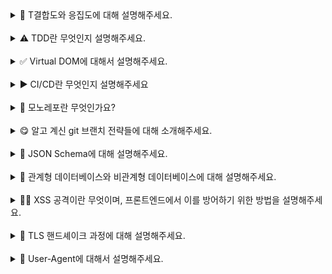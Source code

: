 <details>
<summary>🧲 T결합도와 응집도에 대해 설명해주세요.

 </summary>
<br/>
결합도와 응집도는 코드 설계의 품질을 결정하는 중요한 개념들입니다.
먼저, 결합도는 서로 다른 모듈 간에 상호 의존하고 있는 정도가 얼마나 높은지를 의미합니다. 만약 결합도가 낮으면 모듈의 독립성이 높아져 변경이 용이해지고 코드의 재사용성이 증가합니다. 반면, 결합도가 높으면 한 모듈이 변경될 때 다른 모듈도 영향을 받을 가능성이 커집니다. 이로 인해 한 부분을 수정하면 연쇄적인 변경이 발생할 가능성이 높은데, 이는 유지보수를 어렵게 만듭니다. 이상적인 설계를 위해서는 결합도를 낮추는 것이 중요합니다.
응집도는 모듈 내부 요소들이 얼마나 밀접하게 서로 관련되어 있는지를 의미합니다. 응집도가 높을수록 모듈 내부의 기능이 단일한 목적을 가지고 있습니다. 이러한 특성은 가독성과 유지보수성에 도움이 됩니다. 반대로 응집도가 낮으면 하나의 모듈이 여러 가지 역할을 수행하게 되어 코드가 복잡해지고, 예측 가능성이 낮아져 수정할 때 예상치 못한 부작용이 발생할 가능성이 높아집니다. 따라서 이상적인 코드 설계를 위해서는 응집도를 높이는 것이 중요합니다.
주로 결합도와 응집도는 서로 반비례하는 경향이 있습니다. 일반적으로 결합도가 낮을수록 응집도가 높아지고, 반대로 결합도가 높으면 응집도가 낮아지는 경우가 많습니다.
결합도 및 응집도와 관련된 예시를 설명해주실 수 있나요? 🤔
예를 들어, 하나의 모듈이 다른 모듈의 내부 구현에 직접 접근한다면 결합도가 높은 상태입니다. 인터페이스를 통해 의존 관계를 느슨하게 만들면 결합도를 낮출 수 있습니다.
한편, 하나의 파일에서 사용자 인증과 데이터베이스 처리를 함께 담당한다면 응집도가 낮다고 볼 수 있습니다. 이러한 경우 인증 관련 로직과 데이터베이스 처리를 분리하여 각각의 책임을 명확히 하면 응집도를 높일 수 있습니다.

</details>
<br/>

<details>
<summary>⚠️ TDD란 무엇인지 설명해주세요.</summary>
<br/>
TDD(Test-Driven Development)는 소프트웨어 개발 방법론 중 하나로, **테스트를 먼저 작성한 후 실제 코드를 작성하는 방법론**입니다.

TDD는 일반적으로 ‘Red-Green-Refactor’ 사이클을 따릅니다. 첫 번째 단계는 Red로, 실패하는 테스트를 작성하는 것입니다. 이 테스트는 아직 구현되지 않은 기능에 대한 테스트로, 코드가 이를 통과하지 못하는 상태에서 시작됩니다. 두 번째 단계는 Green으로, 테스트를 통과할 수 있도록 최소한의 코드를 작성합니다. 이 단계에서는 테스트를 통과시키는 것만 목표로 하여 코드를 간결하게 작성합니다. 마지막 단계는 Refactor로, 작성한 코드를 리팩토링하여 가독성이나 성능을 개선합니다. 이때 테스트는 여전히 통과해야 하므로, 리팩토링이 기능에 영향을 미치지 않도록 합니다.

## **TDD에는 어떤 장점이 있나요? 🤔**

TDD는 여러 장점이 있습니다.

첫째, **디버깅 시간을 단축**할 수 있습니다. 자동화된 테스트를 통해 오작동하는 영역을 쉽게 좁혀나갈 수 있습니다.

둘째, **리팩토링이 용이**해집니다. 작성된 테스트가 리팩토링 후에도 코드가 올바르게 동작하는지 확인해 주기 때문에, 코드를 수정하는 데 자신감을 가질 수 있습니다.

셋째, **좋은 설계가 유도**됩니다. 테스트를 통해 요구 사항을 명확하게 이해하고, 이를 바탕으로 더 나은 설계를 할 수 있습니다. 또 각 기능을 테스트하기 용이하게 만드는 과정에서 자연스럽게 좋은 설계가 유도됩니다.

처음에는 테스트를 작성하는 데 시간이 소요될 수 있지만, 장기적으로는 위와 같은 장점들로 인해 생산성이 오히려 높아지는 효과를 누릴 수 있습니다.

</details>
<br/>

<details>
<summary>✅ Virtual DOM에 대해서 설명해주세요.</summary>
<br/>
Virtual DOM은 React에서 사용되는 핵심 개념으로, **실제 DOM을 JS 객체 형태로 복제한 가벼운 사본**이라고 할 수 있습니다. 브라우저의 DOM은 구조적으로 복잡하고, 이를 직접 조작하는 작업은 성능 비용이 상당히 높습니다. Virtual DOM은 이를 개선하여 웹 애플리케이션의 성능을 최적화하기 위해 등장했습니다.

Virtual DOM의 핵심 아이디어는 **상태 변경이 발생할 때마다 전체 UI를 Virtual DOM에 반영하고, 이를 이전 상태와 비교하여 필요한 부분에 한해서 최소한의 DOM 업데이트를 수행**하는 것입니다. Virtual DOM을 업데이트하고 비교하는 일은, 실제 DOM을 조작하지 않고 메모리 상에서 업데이트와 비교가 이뤄지기 때문에 가볍고 빠르게 수행됩니다.

React에서 Virtual DOM을 활용되는 구체적인 과정은 다음과 같습니다.

1. **상태 변경**: 컴포넌트의 상태나 props가 변경되면 Virtual DOM이 다시 생성됩니다.
2. **재조정(Reconciliation)**: 비교 알고리즘을 이용해 새로운 Virtual DOM과 이전 Virtual DOM 간의 차이를 계산합니다.
3. **re-render**: 계산된 차이에 따라 실제 DOM에서 필요한 부분만 업데이트합니다.

Virtual DOM은 이처럼 DOM 업데이트의 비용을 줄이고, 브라우저 렌더링 성능을 개선합니다.

## **React는 비교(diffing) 알고리즘을 어떻게 효율화했나요? 🤔**

React는 O(n³)의 복잡도를 가질 수 있는 트리 비교 문제를, 휴리스틱을 통해 O(n)으로 최적화했습니다.

휴리스틱 알고리즘은 크게 두 가지 가정을 두고 있습니다

### **1. 서로 다른 타입의 두 요소는 서로 다른 트리를 만들어낸다.**

DOM 요소의 타입이 다르면(ex. `<div>` → `<span>`) 비교를 수행하지 않고, 해당 요소와 그 자식들을 모두 새로 생성합니다. 자식 요소들의 내용이 같더라도 이전의 트리를 모두 버리고 완전히 새로 만듭니다. 이는 비효율적으로 보일 수 있지만, 실제 애플리케이션에서 타입이 다른 경우는 보통 완전히 다른 컴포넌트로 교체되는 상황이 많기 때문에 이 가정이 대부분의 경우 효율적입니다.

만약 동일한 타입의 요소라면, 동일한 내역은 유지하고 변경된 속성만 갱신합니다.

```jsx
<div className="before" title="stuff" /><div className="after" title="stuff" />

```

예를 들어, 이 예시에서는 `className`만 수정합니다.

### **2. 개발자가 key prop을 통해, 여러 렌더링 사이에서 어떤 자식 엘리먼트가 변경되지 않아야 할지 표시해 줄 수 있다.**

같은 레벨의 자식들을 비교할 때 개발자가 입력한 `key` prop을 사용하여 요소를 식별합니다. 이를 통해 리스트 내역의 일부가 수정됐을 때 모든 아이템 요소들을 불필요하게 갱신하지 않고, 실제 변경된 요소만 감지하여 효율적으로 갱신합니다.

</details>
<br/>

<details>
<summary>▶️ CI/CD란 무엇인지 설명해주세요</summary>
<br/>
CI/CD는 애플리케이션 배포 과정을 자동화하여 더 짧은 주기로 고객에게 서비스를 제공하는 방식입니다. 먼저, CI는 **Continuous Integration**의 약어로 **지속적 통합**을 의미합니다. CD는 **Continuous Delivery(지속적 전달)** 또는 **Continuous Deployment(지속적 배포)** 를 의미합니다.

먼저, **CI**는 **개발자들이 코드 변경사항을 주기적으로 메인 브랜치에 병합하는 과정을 자동화**한 것입니다. 이 과정에서 코드 변경사항이 발생할 때마다 자동으로 빌드와 테스트를 수행하여 문제를 조기에 발견할 수 있습니다. 예를 들어, 여러 개발자가 함께 작업할 때 한 개발자의 변경사항이 다른 개발자의 작업과 충돌하거나 전체 애플리케이션에 문제를 일으킬 수 있는데, CI를 거치면 이러한 문제를 병합 이전에 미리 파악할 수 있습니다.

**CD**는 **CI 이후 단계를 자동화**하는 것으로, 애플리케이션의 변경사항을 production 환경으로 배포하는 과정을 자동화한 것입니다. **Continuous Delivery**의 경우, **배포 가능한 상태로 준비하는 과정까지**는 자동화하고 실제 배포는 사람의 승인을 거쳐 수동으로 진행합니다. 반면, **Continuous Deployment**는 **production 환경에 배포하는 과정까지** 모두 자동화합니다.

현업에서는 GitHub Actions, Jenkins, GitLab CI 등의 도구를 사용하여 CI/CD 파이프라인을 구축합니다. CI/CD 프로세스에 대한 하나의 예시를 들면 다음과 같습니다.

1. 개발자가 PR을 올리면 자동으로 테스트/빌드 실행
2. 테스트/빌드를 성공한 경우 메인 브랜치로의 머지 활성화
3. 메인 브랜치 머지 시 production 환경으로 자동 배포
</details>
<br/>

<details>
<summary>🤫 모노레포란 무엇인가요?</summary>
<br/>
모노레포는 **mono(단일)** 와 **repo(레포지토리)** 를 합친 용어로, **여러 프로젝트 또는 패키지를 하나의 코드 저장소에 통합하여 관리하는 방식**을 의미합니다.

모노레포를 구성하기 위해 대표적으로 두 가지 구성 방식이 사용됩니다.

먼저, **프로젝트 단위로 분리된 구조**를 사용합니다. 모든 프로젝트가 하나의 저장소 안에서 각각 독립적인 폴더로 구성되며, 각 폴더는 독립적인 패키지로 관리됩니다. 이때 프로젝트 간의 공통 의존성은 `yarn workspaces`나 `npm workspaces` 같은 기능을 사용해 중앙에서 관리합니다. 이를 통해 중복된 의존성을 최소화하고, 프로젝트 간 코드 공유를 쉽게 합니다.

다음으로, **공통 모듈을 별도의 폴더로 분리하는 방식**을 사용합니다. 예를 들어, 여러 프로젝트에서 자주 사용하는 유틸리티 함수, 스타일, 공통 컴포넌트를 `shared`라는 폴더에 모아두고 각 프로젝트에서 이를 가져다 사용하는 방식입니다. 이렇게 하면 공통 코드를 한 번만 업데이트해도 여러 프로젝트에 즉시 반영할 수 있어 효율적입니다.

## **모노레포의 장점은 무엇인가요? 🤔**

첫째, **여러 프로젝트의 코드 및 설정 등을 일관되게 관리할 수 있다는 점입니다.** 예를 들어, 대규모 조직에서 여러 팀이 각기 다른 서비스를 개발하더라도, 모노레포를 통해 동일한 코드베이스에서 협력할 수 있습니다. 이를 통해 공통 모듈이나 설정 등을 공유하여, 불필요한 중복 작업을 줄이고 협업 효율성을 높일 수 있습니다.

둘째, **모노레포는 중앙화된 의존성 관리를 가능하게 해줍니다.** 예를 들어, 프로젝트 내에서 공통으로 사용되는 유틸리티나 컴포넌트를 한 번 업데이트하면 모든 관련 프로젝트에 즉시 적용할 수 있습니다.

또한, **여러 프로젝트들이 동일한 버전 관리 시스템을 공유할 수 있습니다.** 이를 통해 한 프로젝트에서 변경된 사항이 다른 프로젝트에 미치는 영향을 보다 명확히 추적할 수 있습니다.

## **모노레포의 단점은 없나요? 🧐**

물론, 모노레포에도 단점이 있습니다.

첫째, **스케일링이 복잡하고 어려워집니다**. 여러 프로젝트들이 모여 있으니 코드베이스가 빠르게 커지는데, 이때 빌드 및 테스트 시간이 그와 비례하여 길어집니다. 또한, CI/CD 파이프라인 관리의 복잡도가 증가합니다. 이러한 단점을 극복하기 위해 `Nx`, `Turborepo`와 같은 모노레포 관리 툴을 이용할 수 있습니다.

또한, **권한 관리가 까다로울 수 있습니다**. 모든 프로젝트가 하나의 저장소에 통합되기 때문에 특정 팀이나 프로젝트만 접근 권한을 가지도록 설정하는 것이 어렵습니다.

이러한 단점을 고려했을 때, 작은 규모의 팀이나 단일 프로젝트 중심의 개발 환경에서는 오히려 복잡성을 증가시킬 가능성이 있어 모노레포 사용이 적합하지 않을 수 있습니다.

</details>
<br/>

<details>
<summary>😋 알고 계신 git 브랜치 전략들에 대해 소개해주세요.</summary>
<br/>
주로 경험해본 전략으로는 **Git Flow, GitHub Flow, 그리고 Trunk-Based Development**가 있습니다.

먼저, **Git Flow**를 소개해 드리겠습니다. Git Flow에서 기능 개발은 `feature` 브랜치에서 이루어지고, 완료된 후 `develop` 브랜치에 병합됩니다. 릴리스를 준비할 때는 `release` 브랜치를 따로 만들어 QA와 최종 검증을 거친 뒤, 프로덕션 코드를 관리하는 `main`에 병합하게 됩니다. 만약 긴급한 수정 사항이 발생하면 `hotfix` 브랜치를 만들어 신속히 배포하고, 수정 사항을 `develop`에도 반영합니다. Git Flow를 이용하면 대규모 프로젝트에서 굉장히 체계적이고 안정적인 관리가 가능하지만, 브랜치가 많아짐에 따라 복잡도가 올라간다는 단점이 존재합니다.

다음으로, **GitHub Flow**는 Git Flow보다 단순한 구조를 가지고 있습니다. 모든 변경 사항은 `main` 브랜치 기준으로 이루어지는데요, 새로운 기능을 개발할 때 `feature` 브랜치를 생성한 뒤 작업이 끝나면 코드 리뷰를 받고 바로 `main`에 병합합니다. 이 방식은 간소화된 프로세스를 가지고 있기 때문에 짧은 주기의 배포 환경에서 특히 유용합니다. 하지만 릴리스와 QA를 위한 별도의 브랜치가 없기 때문에, 안정성 관리가 중요한 프로젝트에는 다소 부담스러울 수 있습니다.

마지막으로, **Trunk-Based Development**는 `main(또는 trunk)` 브랜치 하나만 운용하는 방식입니다. 작업을 `main` 브랜치에 직접 커밋하거나, `feature` 브랜치를 만들고 며칠 내에 빠르게 병합합니다. 병합 주기가 짧아 코드 충돌 가능성이 적다는 장점이 있습니다. 한편, 철저한 자동화 환경이 뒷받침되어야 한다는 단점이 존재합니다.

## **Git Flow와 Github Flow 중 어떤 전략을 선호하시나요? 🤔**

선호하는 하나의 전략이 있다기보다는, 프로젝트 상황에 맞는 전략을 선택하는 게 중요하다고 생각합니다.

**Git Flow**는 릴리스 주기가 길고 QA가 중요한 프로젝트에서 사용하기 적합합니다. 예를 들어, 금융 서비스처럼 안정성과 품질이 중요한 프로젝트에서는 Git Flow가 더 적합할 것입니다. 반면, **GitHub Flow**는 자주 배포가 이루어지고 변경 사항을 빠르게 반영해야 하는 스타트업과 유사한 환경에서 유리할 것입니다.

</details>
<br/>

<details>
<summary>💬 JSON Schema에 대해 설명해주세요. </summary>
<br/>
JSON Schema는 JSON 데이터의 형식을 기술하고 검증하기 위한 명세서입니다. 특정 JSON이 어떤 구조를 가져야 하는지를 명시할 수 있도록 해줍니다.

예를 들어 회원 정보에 대한 명세를 다음과 같이 작성할 수 있습니다.

{
"type": "object",
"properties": {
"username": { "type": "string", "minLength": 3 },
"email": { "type": "string", "format": "email" },
"password": { "type": "string", "minLength": 6 }
},
"required": ["username", "email", "password"],
"additionalProperties": false
}
JSON Schema가 어떻게 활용될 수 있는지 구체적으로 설명해 드리겠습니다.

먼저, 백엔드 API와의 통신 과정에서 데이터 형식을 검증하는 데 활용될 수 있습니다. 예를 들어 백엔드에서 데이터를 내려줄 때, JSON Schema를 활용하여 그 데이터가 어떤 속성들을 가지고 있는지, 타입은 어떤지, 필수인지 아닌지 정의할 수 있습니다. 그러면 프론트엔드에서는 그 스키마를 기준으로 데이터의 유효성을 검증할 수 있어서, API 통신에서 발생할 수 있는 오류를 사전에 방지할 수 있습니다.

JSON Schema는 정적 타입 생성 도구와 통합되어 사용되며 개발 생산성을 높여주기도 합니다. 예를 들어 json-schema-to-typescript 같은 도구를 사용하면 JSON Schema로부터 TypeScript 타입을 자동 생성할 수 있습니다. 이는 API 명세에 따라 타입을 작성하거나 수정하는 시간을 아껴주며, 스키마와 타입 간의 불일치를 줄이는 데 도움이 됩니다.

또한, 설정 파일에 대한 명세서로 활용될 수 있습니다. 예를 들어 eslintrc, tsconfig, prettierrc 같은 설정 파일들은 대부분 JSON 기반 형식을 사용하는데, JSON Schema Store에서 이러한 설정 파일들의 JSON Schema를 찾아볼 수 있습니다. VSCode와 같은 에디터에서 이 스키마를 기반으로 자동 완성, 타입 힌트, 경고 메시지 등을 지원하기 때문에, 설정 실수를 줄이고 생산성을 높이는 데 큰 도움이 됩니다.

</details>
<br/>

<details>
<summary>🏧 관계형 데이터베이스와 비관계형 데이터베이스에 대해 설명해주세요.
</summary>
<br/>
관계형 데이터베이스는 데이터를 테이블 형식으로 저장하고 관리하는 데이터베이스입니다. 각 테이블은 고정된 스키마를 가지며, 행(Row)은 개별 레코드, 열(Column)은 속성을 나타냅니다. 각 테이블은 고유한 스키마를 가지고 있어, 데이터 타입과 구조가 엄격하게 정의되어 있습니다. 대표적인 예로는 MySQL, PostgreSQL, Oracle이 있습니다.

관계형 데이터베이스는 정형화된 데이터를 다룰 때 특히 유용합니다. 미리 정의된 타입과 구조가 있기 때문에 이에 부합하는지 검증하여 데이터의 일관성을 유지하기 용이합니다. 또한, 데이터 간의 관계를 명확히 표현할 수 있는 것이 큰 장점입니다. 예를 들어 사용자와 주문 데이터를 각각 테이블로 만들고, 사용자 ID를 외래키로 설정해 두 테이블을 연결할 수 있습니다. 이를 통해 하나의 사용자에 속한 주문 내역을 정확히 조회할 수 있으며, 이 외에도 복잡한 조건의 데이터 조회나 조인을 처리하기 용이합니다.

반면, 흔히 NoSQL이라고 부르기도 하는 비관계형 데이터베이스는 전통적인 테이블 기반 구조가 아닌, 보다 유연한 데이터 모델을 사용합니다. "Key - value", "Document", "Graph" 등의 유형이 존재합니다. 비관계형 데이터베이스는 스키마가 고정되어 있지 않아서, 저장되는 데이터 구조가 일관되지 않아도 됩니다. 필요에 따라 유동적으로 속성을 추가할 수도 있습니다. 대표적인 예로는 MongoDB, Cassandra, Redis가 있습니다.

비관계형 데이터베이스의 장점은 유연성과 확장성입니다. 스키마가 고정되어 있지 않기 때문에, 초기 개발 단계에서 데이터 구조가 자주 변경될 가능성이 있는 프로젝트에 특히 적합합니다. 또한, 수평적 확장이 쉬워서 대용량의 데이터를 빠르게 처리하거나, 사용자가 급격히 늘어나는 상황에서도 안정적인 성능을 유지할 수 있다는 장점이 있습니다. 문서 기반 NoSQL에서는 하나의 객체에 필요한 데이터를 모두 담을 수 있어서, 관계를 맺고 조인하는 대신 한 번의 조회로 필요한 정보를 가져올 수 있다는 장점도 있습니다.

둘의 단점에 대해서도 간단히 설명해주실 수 있나요? 🤔
관계형 데이터베이스의 단점은 유연성이 떨어진다는 점입니다. 스키마가 고정돼 있기 때문에, 새로운 필드를 추가하거나 데이터 구조를 바꾸려면 테이블 자체를 수정해야 하고, 이로 인해 마이그레이션 과정이 복잡하고 시간이 오래 걸릴 수 있습니다. 또한, 서버를 여러 대로 분산시키는 수평적 확장이 상대적으로 어렵다는 단점도 있습니다. 관계형 데이터는 여러 테이블 간의 조인이 많기 때문에 데이터를 분산시켜 저장하면 성능 저하가 생길 수 있습니다. 그래서 대규모 트래픽을 처리해야 하는 시스템에서는 확장성이 한계로 작용할 수 있습니다.

비관계형 데이터베이스는 반대로 데이터의 일관성 유지가 어렵다는 문제가 있습니다. 스키마가 자유롭다 보니, 같은 컬렉션 안에 구조가 다른 문서들이 들어갈 수 있고, 그로 인해 나중에 데이터를 가공하거나 검증할 때 오류가 발생하기 쉽습니다. 또한, 조인 기능이 제한적이기 때문에, 데이터 간의 관계를 표현하는 데 한계가 있습니다. 만약 여러 컬렉션에 나눠 저장된 데이터를 합쳐서 조회해야 한다면, 애플리케이션 단에서 로직을 더 많이 처리해야 할 수도 있습니다.

</details>
<br/>

<details>
<summary>🏴‍☠️ XSS 공격이란 무엇이며, 프론트엔드에서 이를 방어하기 위한 방법을 설명해주세요.
 </summary>
<br/>
XSS(Cross-Site Scripting)는 공격자가 신뢰할 수 있는 웹사이트에 악성 스크립트를 삽입하여 사용자 브라우저에서 실행되게 하는 공격입니다. 이를 통해 쿠키 탈취, 세션 하이재킹, 피싱 등이 가능합니다.

XSS 공격은 크게 세 가지 유형이 있습니다.

첫번째로 저장형(Stored) XSS입니다. 악성 스크립트가 서버에 저장되어 다른 사용자가 해당 페이지를 방문할 때 실행됩니다.

두번째는 반사형(Reflected) XSS입니다. URL 파라미터 등을 통해 전달된 악성 스크립트가 서버 응답에 포함되어 실행됩니다.

마지막으로 DOM 기반 XSS입니다. 클라이언트 측 스크립트가 DOM을 동적으로 조작할 때 발생합니다.

해결 방법
이러한 보안문제를 해결하기 위한 방법으로는 입력 검증과 출력 이스케이핑이 있습니다. 사용자 입력을 적절히 검증하고, HTML 출력 시 특수 문자를 이스케이프 처리합니다.

아래처럼 element.innerHTML 대신 element.textContent를 이용하거나, DOMPurify를 사용하여 사용자의 입력값에 대해서 특수 문자와 입력 검증을 해줄 수 있습니다.

```
// ❌ 잘못된 방법
element.innerHTML = userInput;

// ✅ 올바른 방법
element.textContent = userInput; // 자동 이스케이프

// ✅ HTML이 필요한 경우 DOMPurify 사용
import DOMPurify from 'dompurify';
```

element.innerHTML = DOMPurify.sanitize(userInput);
혹은, 메타 태그에 Content-Security-Policy(CSP)를 설정하여 브라우저에 실행을 허용할 컨텐츠 소스를 제한할 수 있습니다.

```
<!-- HTTP 헤더 또는 메타 태그로 설정 -->
<meta http-equiv="Content-Security-Policy" content="default-src 'self'; script-src 'self' https://trusted-cdn.com;">
```

마지막으로는 HttpOnly 쿠키입니다. 쿠키에 HttpOnly 플래그를 설정하여 자바스크립트를 통한 접근을 차단할 수 있습니다.

</details>
<br/>

<details>
<summary>🤚 TLS 핸드셰이크 과정에 대해 설명해주세요.
  </summary>
<br/>
TLS 핸드셰이크는 브라우저와 서버가 TLS 프로토콜을 통해 암호화된 통신을 시작하기 전, 안전하게 연결을 설정하는 절차입니다. 이 절차는 보통 다음과 같은 흐름으로 이뤄집니다.

먼저 브라우저는 Client Hello 메시지를 보냅니다. 여기에는 브라우저가 지원하는 TLS 버전, 사용할 수 있는 암호화 알고리즘 목록, 세션 ID, 그리고 Client Random이라는 난수가 포함되어 있습니다.

서버는 이에 대해 Server Hello로 응답하면서, 서버가 선택한 암호화 방식, 자신의 Server Random 값, 그리고 디지털 인증서를 함께 보냅니다. 이 인증서 안에는 서버의 공개키와 CA의 서명이 포함되어 있으며, 브라우저는 이걸 통해 서버의 신원을 검증합니다.

검증이 완료되면 브라우저는 서버의 공개키로 Pre-Master Secret이라는 임시 비밀 값을 암호화해서 전송합니다. 서버는 자신의 개인키로 이를 복호화해 Pre-Master Secret 값을 복원하고, 이제 클라이언트와 서버는 서로 갖고 있는 Client Random, Server Random, 그리고 Pre-Master Secret을 기반으로 동일한 대칭키를 생성합니다. 이 대칭키는 이후 주고 받는 데이터를 암호화하고 복호화하는 데 사용됩니다.

마지막으로 서로 Finished 메시지를 교환하면서 대칭키로 암호화된 통신이 잘 되는지 확인하고 나면, 정상적인 HTTPS 통신이 시작됩니다.

</details>
<br/>

<details>
<summary>📱 User-Agent에 대해서 설명해주세요. </summary>
<br/>
User-Agent는 HTTP 요청 헤더에 포함되는 문자열로, 웹 서버에 접속하는 클라이언트(브라우저, 운영체제, 디바이스 등)의 정보를 식별하는 데 사용됩니다.

이 문자열에는 브라우저 종류, 버전, 운영체제, 렌더링 엔진 등의 정보가 포함되어 있습니다. 프론트엔드 개발자로서 User-Agent는 특정 브라우저에 맞는 기능을 제공하거나, 디바이스에 따른 최적화를 구현할 때 참고할 수 있습니다.

하지만 현대적인 웹 개발에서는 User-Agent 문자열에 의존하기보다는 기능 감지(feature detection)와 반응형 디자인을 통해 크로스 브라우징 이슈를 해결하는 것이 권장됩니다.

JavaScript에서는 navigator.userAgent를 통해 User-Agent 정보에 접근할 수 있으며, 서버 측에서는 HTTP 요청 헤더에서 이 정보를 확인할 수 있습니다.

</details>
<br/>
